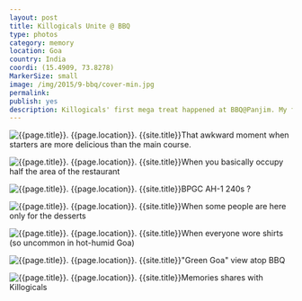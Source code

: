 ```yaml
---
layout: post
title: Killogicals Unite @ BBQ
type: photos
category: memory
location: Goa
country: India
coordi: (15.4909, 73.8278)
MarkerSize: small
image: /img/2015/9-bbq/cover-min.jpg 
permalink: 
publish: yes
description: Killogicals' first mega treat happened at BBQ@Panjim. My first BBQ experience, for which I starved myself for over 24hrs :P
---
```

<!-- http://compressjpeg.com -->
<!-- http://compressimage.toolur.com/ 1024, 400-->
<p class="center"><img src="{{site.baseurl}}/img/2015/9-bbq/cover.jpg" alt="{{page.title}}. {{page.location}}. {{site.title}}" title="{{page.title}}">That awkward moment when starters are more delicious than the main course.</p>

<p class="center"><img src="{{site.baseurl}}/img/2015/9-bbq/1.jpg" alt="{{page.title}}. {{page.location}}. {{site.title}}" title="{{page.title}}">When you basically occupy half the area of the restaurant</p>

<p class="center"><img src="{{site.baseurl}}/img/2015/9-bbq/2.jpg" alt="{{page.title}}. {{page.location}}. {{site.title}}" title="{{page.title}}">BPGC AH-1 240s ?</p>

<!-- <p class="center"><img src="{{site.baseurl}}/img/2015/9-bbq/3.jpg" alt="{{page.title}}. {{page.location}}. {{site.title}}" title="{{page.title}}">The "Trek" through the green covers</p> -->

<p class="center"><img src="{{site.baseurl}}/img/2015/9-bbq/4.jpg" alt="{{page.title}}. {{page.location}}. {{site.title}}" title="{{page.title}}">When some people are here only for the desserts</p>

<p class="center"><img src="{{site.baseurl}}/img/2015/9-bbq/5.jpg" alt="{{page.title}}. {{page.location}}. {{site.title}}" title="{{page.title}}">When everyone wore shirts (so uncommon in hot-humid Goa)</p>


<p class="center"><img src="{{site.baseurl}}/img/2015/9-bbq/6.jpg" alt="{{page.title}}. {{page.location}}. {{site.title}}" title="{{page.title}}">"Green Goa" view atop BBQ</p>

<p class="center"><img src="{{site.baseurl}}/img/2015/9-bbq/7.jpg" alt="{{page.title}}. {{page.location}}. {{site.title}}" title="{{page.title}}">Memories shares with Killogicals</p>
